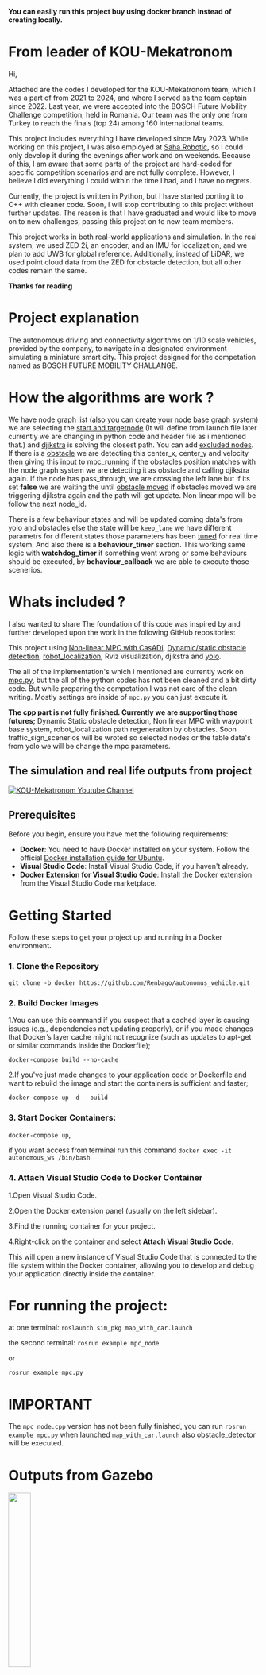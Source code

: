 **You can easily run this project buy using docker branch instead of creating locally.**

# From leader of KOU-Mekatronom
Hi,

Attached are the codes I developed for the KOU-Mekatronom team, which I was a part of from 2021 to 2024, and where I served as the team captain since 2022. Last year, we were accepted into the BOSCH Future Mobility Challenge competition, held in Romania. Our team was the only one from Turkey to reach the finals (top 24) among 160 international teams.

This project includes everything I have developed since May 2023. While working on this project, I was also employed at [Saha Robotic](https://www.linkedin.com/company/saha-robotik/mycompany/), so I could only develop it during the evenings after work and on weekends. Because of this, I am aware that some parts of the project are hard-coded for specific competition scenarios and are not fully complete. However, I believe I did everything I could within the time I had, and I have no regrets.

Currently, the project is written in Python, but I have started porting it to C++ with cleaner code. Soon, I will stop contributing to this project without further updates. The reason is that I have graduated and would like to move on to new challenges, passing this project on to new team members.

This project works in both real-world applications and simulation. In the real system, we used ZED 2i, an encoder, and an IMU for localization, and we plan to add UWB for global reference. Additionally, instead of LiDAR, we used point cloud data from the ZED for obstacle detection, but all other codes remain the same.

**Thanks for reading**

# Project explanation

The autonomous driving  and connectivity algorithms on 1/10 scale vehicles, provided by the company, to navigate in a designated environment simulating a miniature smart city. This project designed for the competation named as BOSCH FUTURE MOBILITY CHALLANGE. 

# How the algorithms are work ?

We have [node graph list](https://github.com/Renbago/autonomus_vehicle/blob/main/src/example/config/fixed2.graphml) (also you can create your node base graph system)
we are selecting the [start and targetnode](https://github.com/Renbago/autonomus_vehicle/blob/ba1dc0e1d733606ee26514bc1f55c89231d02a76/src/example/include/mekatronom/MpcNode.hpp#L94-L95) (It will define from launch file later currently we are changing in python code and header file as i mentioned that.) and [djikstra](https://github.com/Renbago/autonomus_vehicle/blob/main/src/example/include/mekatronom/utilities/djikstra.h) is solving the closest path. You can add [excluded nodes](https://github.com/Renbago/autonomus_vehicle/blob/ba1dc0e1d733606ee26514bc1f55c89231d02a76/src/example/include/mekatronom/MpcNode.hpp#L97C1-L97C55). If there is a [obstacle](https://github.com/Renbago/autonomus_vehicle/tree/main/src/obstacle_detector) we are detecting this center_x, center_y and velocity then giving this input to [mpc_running](https://github.com/Renbago/autonomus_vehicle/blob/ba1dc0e1d733606ee26514bc1f55c89231d02a76/src/example/include/mekatronom/utilities/mpc_running.h#L181) if the obstacles position matches with the node graph system we are detecting it as obstacle and calling djikstra again. If the node has pass_through, we are crossing the left lane but if its set **false** we are waiting the until [obstacle moved](https://github.com/Renbago/autonomus_vehicle/blob/5e3e2af504190099f591417b3469074eb4eb44af/src/example/include/mekatronom/utilities/traffic_sign_manager.h#L41C1-L41C59) if obstacles moved we are triggering djikstra again and the path will get update. Non linear mpc will be follow the next node_id. 

There is a few behaviour states and will be updated coming data's from yolo and obstacles else the state will be ```keep_lane``` we have different parametrs for different states those parameters has been [tuned](https://github.com/Renbago/autonomus_vehicle/blob/ba1dc0e1d733606ee26514bc1f55c89231d02a76/src/example/include/mekatronom/utilities/mpc_start_setting.h#L54-L84) for real time system. And also there is a **behaviour_timer** section. This working same logic with **watchdog_timer** if something went wrong or some behaviours should be executed, by **behaviour_callback** we are able to execute those scenerios. 

# Whats included ? 
I also wanted to share The foundation of this code was inspired by and further developed upon the work in the following GitHub repositories:

This project using [Non-linear MPC with CasADi](https://github.com/MMehrez/MPC-and-MHE-implementation-in-MATLAB-using-Casadi/tree/master/workshop_github), [Dynamic/static obstacle detection](https://github.com/jk-ethz/obstacle_detector), [robot_localization](https://github.com/cra-ros-pkg/robot_localization), Rviz visualization, djikstra and [yolo](https://github.com/ultralytics/ultralytics). 

The all of the implementation's which i mentioned are currently work on [mpc.py](https://github.com/Renbago/autonomus_vehicle/blob/devel/src/example/src/mpc.py),
but the all of the python codes has not been cleaned and a bit dirty code. But while preparing the competation I was not care of the clean writing. Mostly settings are inside of ```mpc.py``` you can just execute it. 

**The cpp part is not fully finished. Currently we are supporting those futures;**
Dynamic Static obstacle detection, Non linear MPC with waypoint base system, robot_localization path regeneration by obstacles. Soon traffic_sign_scenerios will be wroted so selected nodes or the table data's from yolo we will be change the mpc parameters.

## The simulation and real life outputs from project

 [![KOU-Mekatronom Youtube Channel](https://youtube.com/playlist?list=PLDE_vDxu0Gkk-s3ndTqIScKTHSvL8dt0m&si=bbp9Qc9xVI-1Tctj)](https://youtube.com/playlist?list=PLDE_vDxu0Gkk-s3ndTqIScKTHSvL8dt0m&si=bbp9Qc9xVI-1Tctj) 

## Prerequisites

Before you begin, ensure you have met the following requirements:

- **Docker**: You need to have Docker installed on your system. Follow the official [Docker installation guide for Ubuntu](https://docs.docker.com/engine/install/ubuntu/).
- **Visual Studio Code**: Install Visual Studio Code, if you haven't already.
- **Docker Extension for Visual Studio Code**: Install the Docker extension from the Visual Studio Code marketplace.

# Getting Started

Follow these steps to get your project up and running in a Docker environment.

### 1. Clone the Repository
```git clone -b docker https://github.com/Renbago/autonomus_vehicle.git```

### 2. Build Docker Images

1.You can use this command if you suspect that a cached layer is causing issues (e.g., dependencies not updating properly), or if you made changes that Docker’s layer cache might not recognize (such as updates to apt-get or similar commands inside the Dockerfile);

```docker-compose build --no-cache```

2.If you've just made changes to your application code or Dockerfile and want to rebuild the image and start the containers is sufficient and faster;

```docker-compose up -d --build``` 

### 3. Start Docker Containers:
```docker-compose up```,

if you want access from terminal run this command ```docker exec -it autonomous_ws /bin/bash```

### 4. Attach Visual Studio Code to Docker Container

1.Open Visual Studio Code.

2.Open the Docker extension panel (usually on the left sidebar).

3.Find the running container for your project.

4.Right-click on the container and select **Attach Visual Studio Code**.

This will open a new instance of Visual Studio Code that is connected to the file system within the Docker container, allowing you to develop and debug your application directly inside the container.

# For running the project:
at one terminal:
```roslaunch sim_pkg map_with_car.launch``` 

the second terminal:
```rosrun example mpc_node```

or

```rosrun example mpc.py```

# IMPORTANT
The ```mpc_node.cpp``` version has not been fully finished, you can run ```rosrun example mpc.py``` when launched ```map_with_car.launch``` also obstacle_detector will be executed.

#

# Outputs from Gazebo

<img src="https://github.com/ECC-BFMC/Simulator/blob/main/Picture1.png" width=30% height=30%>

# From new parkour:

<img src="https://github.com/KOU-Mekatronom/Simulator/blob/main/parkour.png" width=30% height=30%>

# From added RVIZ:

<img src="https://github.com/KOU-Mekatronom/Simulator/blob/main/rviz.png" width=30% height=30%>

# Obstacle detection

<img src="https://github.com/KOU-Mekatronom/Simulator/blob/main/obstacle_detection.png" width=30% height=30%>

# Traffic lights plugin:

<img src="https://github.com/KOU-Mekatronom/Simulator/blob/main/traffic_lights_pkg.gif" width=30% height =30%>

# BFMC Simulator Project

The project contains the entire Gazebo simulator. 
- It can also be used to get a better overview of how the competition is environment looks like
- It can be used in to develop the vehicle state machine
- It can be used to simulate the path planning
- It can be used to set-up a configuration procedure for the real track
- Not suggested for image processing
- Try not to fall in the "continuous simulator developing" trap

From KOU-Mekatronom team:
- It has robot_localization package, you can fuse the gps and IMU data easily.
- Robot_localization package config path is ```src/example/config/ekf_localization.yaml```
- Added urdf and lidar.sdf 
- It has laser_scan now topic name is ```/automobile/scan``` for bostacle_detection.
- Added TF2 package the tf tree visualization ```frames.pdf``` 
- Added traffic lights publisher, ```src/sim_pkg/launch/sublaunchers/traffic_lights.launch```
- In your main code you need to subscribe ``` automobile/trafficlight/master,slave,start topics```


Tips on how to install and work on it, can be found in the 

## The documentation is available in details here:
[Documentation](https://bosch-future-mobility-challenge-documentation.readthedocs-hosted.com/data/simulator.html)

This project includes the algorithms has been made from KOU-Mekatronom::
- It has robot_localization package, you can fuse the gps and IMU data easily.
- Robot_localization package config path is ```src/example/config/ekf_localization.yaml```
- Added urdf and lidar.sdf 
- It has laser_scan now topic name is ```/automobile/scan``` for bostacle_detection.
- Added TF2 package the tf tree visualization ```frames.pdf``` 
- Added traffic lights publisher, ```src/sim_pkg/launch/sublaunchers/traffic_lights.launch```
- In your main code you need to subscribe ``` automobile/trafficlight/master,slave,start topics```

# Contributors
[Mehmet Baha Dursun](https://github.com/Renbago)
